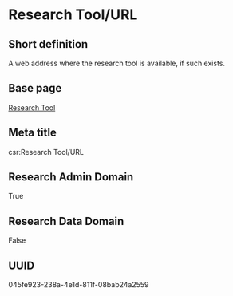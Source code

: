 # Research Tool/URL
## Short definition
A web address where the research tool is available, if such exists.
## Base page
[Research Tool](https://github.com/EuroCRIS/CASRAI-Dictionairies/blob/main/Objects/Research%20Tool.md)
## Meta title
csr:Research Tool/URL
## Research Admin Domain
True
## Research Data Domain
False
## UUID
045fe923-238a-4e1d-811f-08bab24a2559
